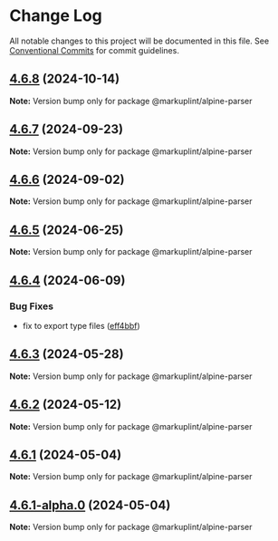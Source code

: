 # Change Log

All notable changes to this project will be documented in this file.
See [Conventional Commits](https://conventionalcommits.org) for commit guidelines.

## [4.6.8](https://github.com/markuplint/markuplint/compare/@markuplint/alpine-parser@4.6.7...@markuplint/alpine-parser@4.6.8) (2024-10-14)

**Note:** Version bump only for package @markuplint/alpine-parser

## [4.6.7](https://github.com/markuplint/markuplint/compare/@markuplint/alpine-parser@4.6.6...@markuplint/alpine-parser@4.6.7) (2024-09-23)

**Note:** Version bump only for package @markuplint/alpine-parser

## [4.6.6](https://github.com/markuplint/markuplint/compare/@markuplint/alpine-parser@4.6.5...@markuplint/alpine-parser@4.6.6) (2024-09-02)

**Note:** Version bump only for package @markuplint/alpine-parser

## [4.6.5](https://github.com/markuplint/markuplint/compare/@markuplint/alpine-parser@4.6.4...@markuplint/alpine-parser@4.6.5) (2024-06-25)

**Note:** Version bump only for package @markuplint/alpine-parser

## [4.6.4](https://github.com/markuplint/markuplint/compare/@markuplint/alpine-parser@4.6.3...@markuplint/alpine-parser@4.6.4) (2024-06-09)

### Bug Fixes

- fix to export type files ([eff4bbf](https://github.com/markuplint/markuplint/commit/eff4bbfd127574809dc5e15d7cafe87699758ee0))

## [4.6.3](https://github.com/markuplint/markuplint/compare/@markuplint/alpine-parser@4.6.2...@markuplint/alpine-parser@4.6.3) (2024-05-28)

**Note:** Version bump only for package @markuplint/alpine-parser

## [4.6.2](https://github.com/markuplint/markuplint/compare/@markuplint/alpine-parser@4.6.1...@markuplint/alpine-parser@4.6.2) (2024-05-12)

**Note:** Version bump only for package @markuplint/alpine-parser

## [4.6.1](https://github.com/markuplint/markuplint/compare/@markuplint/alpine-parser@4.6.1-alpha.0...@markuplint/alpine-parser@4.6.1) (2024-05-04)

**Note:** Version bump only for package @markuplint/alpine-parser

## [4.6.1-alpha.0](https://github.com/markuplint/markuplint/compare/@markuplint/alpine-parser@4.6.0...@markuplint/alpine-parser@4.6.1-alpha.0) (2024-05-04)

**Note:** Version bump only for package @markuplint/alpine-parser
